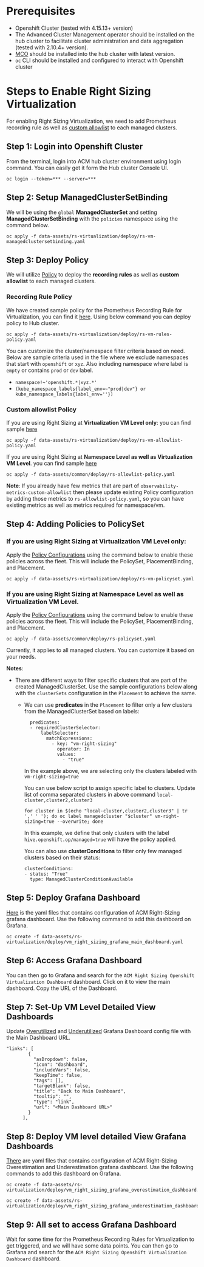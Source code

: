# Prerequisites

- Openshift Cluster (tested with 4.15.13+ version)
- The Advanced Cluster Management operator should be installed on the hub cluster to facilitate cluster administration and data aggregation (tested with 2.10.4+ version).
- [MCO](https://github.com/stolostron/multicluster-observability-operator/) should be installed into the hub cluster with latest version. 
- `oc` CLI should be installed and configured to interact with Openshift cluster

# Steps to Enable Right Sizing Virtualization 

For enabling Right Sizing Virtualization, we need to add Prometheus recording rule as well as [custom allowlist](https://docs.redhat.com/en/documentation/red_hat_advanced_cluster_management_for_kubernetes/2.10/html-single/observability/index#creating-custom-rules) to each managed clusters.     

## Step 1: Login into Openshift Cluster
From the terminal, login into ACM hub cluster environment using login command. You can easily get it form the Hub cluster Console UI.  
```
oc login --token=*** --server=***
```

## Step 2: Setup ManagedClusterSetBinding
We will be using the `global` **ManagedClusterSet** and setting **ManagedClusterSetBinding** with the `policies` namespace using the command below.   
```
oc apply -f data-assets/rs-virtualization/deploy/rs-vm-managedclustersetbinding.yaml
```

## Step 3: Deploy Policy 
We will utilize [Policy](https://access.redhat.com/documentation/en-us/red_hat_advanced_cluster_management_for_kubernetes/2.10/html/governance/governance#policy-overview) to deploy the **recording rules** as well as **custom allowlist** to each managed clusters. 

### Recording Rule Policy

We have created sample policy for the Prometheus Recording Rule for Virtualization, you can find it [here](../../data-assets/rs-virtualization/deploy/rs-vm-rules-policy.yaml). Using below command you can deploy policy to Hub cluster.  
```
oc apply -f data-assets/rs-virtualization/deploy/rs-vm-rules-policy.yaml
```

You can customize the cluster/namespace filter criteria based on need. Below are sample criteria used in the file where we exclude namespaces that start with `openshift` or `xyz`. Also including namespace where label is `empty` or contains `prod` or `dev` label.

- `namespace!~'openshift.*|xyz.*'`
- `(kube_namespace_labels{label_env=~"prod|dev"} or kube_namespace_labels{label_env=''})`

### Custom allowlist Policy
If you are using Right Sizing at 
**Virtualization VM Level only**:
you can find sample [here](../../data-assets/rs-virtualization/deploy/rs-vm-allowlist-policy.yaml)
```
oc apply -f data-assets/rs-virtualization/deploy/rs-vm-allowlist-policy.yaml
```

If you are using Right Sizing at **Namespace Level as well as Virtualization VM Level**.
you can find sample [here](../../data-assets/common/deploy/rs-allowlist-policy.yaml)
```
oc apply -f data-assets/common/deploy/rs-allowlist-policy.yaml
```

**Note**:
If you already have few metrics that are part of  `observability-metrics-custom-allowlist` then please update existing Policy configuration by adding those metrics to `rs-allowlist-policy.yaml`, so you can have existing metrics as well as metrics required for namespace/vm.

## Step 4: Adding Policies to PolicySet
### If you are using Right Sizing at Virtualization VM Level only:
Apply the [Policy Configurations](../../data-assets/rs-virtualization/deploy/rs-vm-policyset.yaml) using the command below to enable these policies across the fleet. This will include the PolicySet, PlacementBinding, and Placement.
```
oc apply -f data-assets/rs-virtualization/deploy/rs-vm-policyset.yaml
```

### If you are using Right Sizing at Namespace Level as well as Virtualization VM Level.
Apply the [Policy Configurations](../../data-assets/common/deploy/rs-policyset.yaml) using the command below to enable these policies across the fleet. This will include the PolicySet, PlacementBinding, and Placement.
```
oc apply -f data-assets/common/deploy/rs-policyset.yaml
```

Currently, it applies to all managed clusters. You can customize it based on your needs.

**Notes**:
* There are different ways to filter specific clusters that are part of the created ManagedClusterSet. Use the sample configurations below along with the `clusterSets` configuration in the `Placement` to achieve the same. 
  * We can use **predicates** in the `Placement` to filter only a few clusters from the ManagedClusterSet based on labels: 
    ```
      predicates:
      - requiredClusterSelector:
          labelSelector:
            matchExpressions:
              - key: "vm-right-sizing"
                operator: In
                values:
                  - "true"
    ```
    In the example above, we are selecting only the clusters labeled with `vm-right-sizing=true`

    You can use below script to assign specific label to clusters. Update list of comma separated clusters in above command `local-cluster,cluster2,cluster3`
    ```
    for cluster in $(echo "local-cluster,cluster2,cluster3" | tr ',' ' '); do oc label managedcluster "$cluster" vm-right-sizing=true --overwrite; done
    ```
    In this example, we define that only clusters with the label `hive.openshift.op/managed=true` will have the policy applied.

    You can also use **clusterConditions** to filter only few managed clusters based on their status:
    ```
    clusterConditions:
    - status: "True"
      type: ManagedClusterConditionAvailable
    ```

## Step 5: Deploy Grafana Dashboard
[Here](../../data-assets/rs-virtualization/deploy/vm_right_sizing_grafana_main_dashboard.yaml) is the yaml files that contains configuration of ACM Right-Sizing grafana dashboard. Use the following command to add this dashboard on Grafana. 

```
oc create -f data-assets/rs-virtualization/deploy/vm_right_sizing_grafana_main_dashboard.yaml
```

## Step 6: Access Grafana Dashboard
You can then go to Grafana and search for the `ACM Right Sizing Openshift Virtualization Dashboard` dashboard. Click on it to view the main dashboard. Copy the URL of the Dashboard.

## Step 7: Set-Up VM Level Detailed View Dashboards
Update [Overutilized](../../data-assets/rs-virtualization/deploy/vm_right_sizing_grafana_overestimation_dashboard.yaml) and [Underutilized](../../data-assets/rs-virtualization/deploy/vm_right_sizing_grafana_underestimation_dashboard.yaml) Grafana Dashboard config file with the Main Dashboard URL.

```
"links": [
        {
          "asDropdown": false,
          "icon": "dashboard",
          "includeVars": false,
          "keepTime": false,
          "tags": [],
          "targetBlank": false,
          "title": "Back to Main Dashboard",
          "tooltip": "",
          "type": "link",
          "url": "<Main Dashboard URL>"
        }
      ],
```
## Step 8: Deploy VM level detailed View Grafana Dashboards
[There](../../data-assets/rs-virtualization/deploy/) are yaml files that contains configuration of ACM Right-Sizing Overestimation and Underestimation grafana dashboard. Use the following commands to add this dashboard on Grafana. 

```
oc create -f data-assets/rs-virtualization/deploy/vm_right_sizing_grafana_overestimation_dashboard.yaml

oc create -f data-assets/rs-virtualization/deploy/vm_right_sizing_grafana_underestimation_dashboard.yaml
```

## Step 9: All set to access Grafana Dashboard
Wait for some time for the Prometheus Recording Rules for Virtualization to get triggered, and we will have some data points. You can then go to Grafana and search for the `ACM Right Sizing Openshift Virtualization Dashboard` dashboard.
